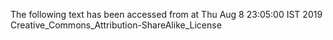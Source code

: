 The following text has been accessed from at Thu Aug 8 23:05:00 IST 2019
Creative_Commons_Attribution-ShareAlike_License
